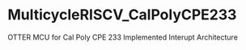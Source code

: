 # MulticycleRISCV_CalPolyCPE233

OTTER MCU for Cal Poly CPE 233 
    Implemented Interupt Architecture


